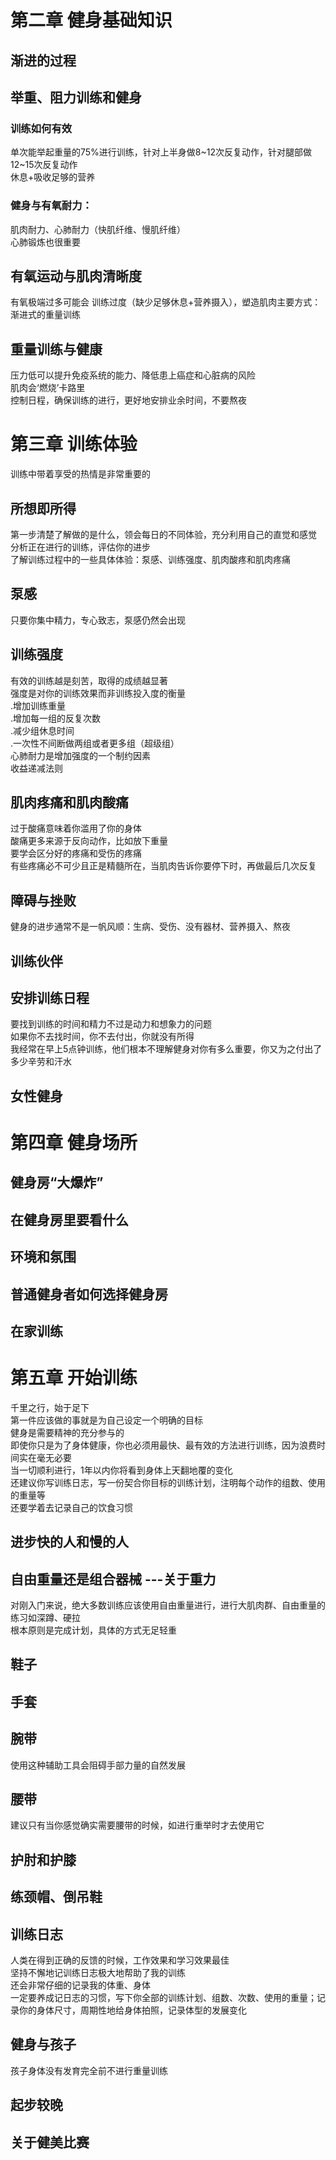 # 第二章 健身基础知识
## 渐进的过程
## 举重、阻力训练和健身
### 训练如何有效
单次能举起重量的75%进行训练，针对上半身做8~12次反复动作，针对腿部做12~15次反复动作<br>
休息+吸收足够的营养
### 健身与有氧耐力：
肌肉耐力、心肺耐力（快肌纤维、慢肌纤维）<br>
心肺锻炼也很重要
## 有氧运动与肌肉清晰度
有氧极端过多可能会 训练过度（缺少足够休息+营养摄入），塑造肌肉主要方式：渐进式的重量训练
## 重量训练与健康
压力低可以提升免疫系统的能力、降低患上癌症和心脏病的风险<br>
肌肉会‘燃烧’卡路里<br>
控制日程，确保训练的进行，更好地安排业余时间，不要熬夜<br>
# 第三章 训练体验
训练中带着享受的热情是非常重要的<br>
## 所想即所得
第一步清楚了解做的是什么，领会每日的不同体验，充分利用自己的直觉和感觉<br>
分析正在进行的训练，评估你的进步<br>
了解训练过程中的一些具体体验：泵感、训练强度、肌肉酸疼和肌肉疼痛<br>
## 泵感
只要你集中精力，专心致志，泵感仍然会出现<br>
## 训练强度
有效的训练越是刻苦，取得的成绩越显著<br>
强度是对你的训练效果而非训练投入度的衡量<br>
.增加训练重量<br>
.增加每一组的反复次数<br>
.减少组休息时间<br>
.一次性不间断做两组或者更多组（超级组）<br>
心肺耐力是增加强度的一个制约因素<br>
收益递减法则<br>
## 肌肉疼痛和肌肉酸痛
过于酸痛意味着你滥用了你的身体<br>
酸痛更多来源于反向动作，比如放下重量<br>
要学会区分好的疼痛和受伤的疼痛<br>
有些疼痛必不可少且正是精髓所在，当肌肉告诉你要停下时，再做最后几次反复<br>
## 障碍与挫败
健身的进步通常不是一帆风顺：生病、受伤、没有器材、营养摄入、熬夜<br>
## 训练伙伴
## 安排训练日程
要找到训练的时间和精力不过是动力和想象力的问题<br>
如果你不去找时间，你不去付出，你就没有所得<br>
我经常在早上5点钟训练，他们根本不理解健身对你有多么重要，你又为之付出了多少辛劳和汗水<br>
## 女性健身
# 第四章 健身场所
## 健身房“大爆炸”
## 在健身房里要看什么
## 环境和氛围
## 普通健身者如何选择健身房
## 在家训练
# 第五章 开始训练
千里之行，始于足下<br>
第一件应该做的事就是为自己设定一个明确的目标<br>
健身是需要精神的充分参与的<br>
即使你只是为了身体健康，你也必须用最快、最有效的方法进行训练，因为浪费时间实在毫无必要<br>
当一切顺利进行，1年以内你将看到身体上天翻地覆的变化<br>
还建议你写训练日志，写一份契合你目标的训练计划，注明每个动作的组数、使用的重量等<br>
还要学着去记录自己的饮食习惯<br>
## 进步快的人和慢的人
## 自由重量还是组合器械 ---关于重力
对刚入门来说，绝大多数训练应该使用自由重量进行，进行大肌肉群、自由重量的练习如深蹲、硬拉<br>
根本原则是完成计划，具体的方式无足轻重<br>
## 鞋子
## 手套
## 腕带
使用这种辅助工具会阻碍手部力量的自然发展<br>
## 腰带
建议只有当你感觉确实需要腰带的时候，如进行重举时才去使用它<br>
## 护肘和护膝
## 练颈帽、倒吊鞋
## 训练日志
人类在得到正确的反馈的时候，工作效果和学习效果最佳<br>
坚持不懈地记训练日志极大地帮助了我的训练<br>
还会非常仔细的记录我的体重、身体<br>
一定要养成记日志的习惯，写下你全部的训练计划、组数、次数、使用的重量；记录你的身体尺寸，周期性地给身体拍照，记录体型的发展变化<br>
## 健身与孩子
孩子身体没有发育完全前不进行重量训练<br>
## 起步较晚
## 关于健美比赛










